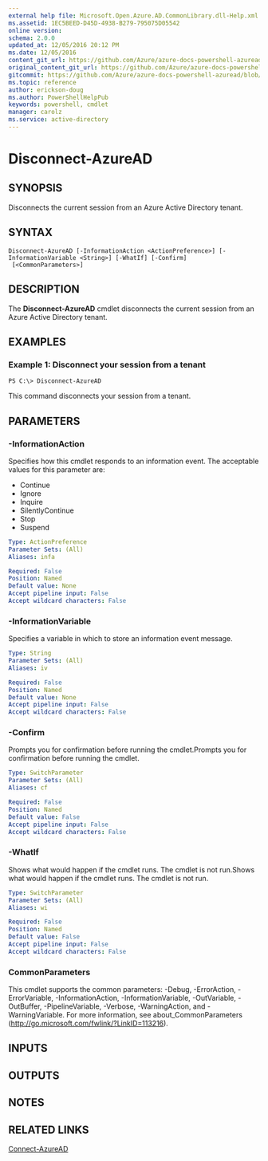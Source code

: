 ```yaml
---
external help file: Microsoft.Open.Azure.AD.CommonLibrary.dll-Help.xml
ms.assetid: 1EC5BEED-D45D-4938-B279-795075D05542
online version:
schema: 2.0.0
updated_at: 12/05/2016 20:12 PM
ms.date: 12/05/2016
content_git_url: https://github.com/Azure/azure-docs-powershell-azuread/blob/preview/Azure%20AD%20Cmdlets/AzureAD/v2/Disconnect-AzureAD.md
original_content_git_url: https://github.com/Azure/azure-docs-powershell-azuread/blob/preview/Azure%20AD%20Cmdlets/AzureAD/v2/Disconnect-AzureAD.md
gitcommit: https://github.com/Azure/azure-docs-powershell-azuread/blob/a3f4eb41072cf1506c8f82aa100e942b0830fc23
ms.topic: reference
author: erickson-doug
ms.author: PowerShellHelpPub
keywords: powershell, cmdlet
manager: carolz
ms.service: active-directory
---
```


# Disconnect-AzureAD

## SYNOPSIS
Disconnects the current session from an Azure Active Directory tenant.

## SYNTAX

```
Disconnect-AzureAD [-InformationAction <ActionPreference>] [-InformationVariable <String>] [-WhatIf] [-Confirm]
 [<CommonParameters>]
```

## DESCRIPTION
The **Disconnect-AzureAD** cmdlet disconnects the current session from an Azure Active Directory tenant.

## EXAMPLES

### Example 1: Disconnect your session from a tenant
```
PS C:\> Disconnect-AzureAD
```

This command disconnects your session from a tenant.

## PARAMETERS

### -InformationAction
Specifies how this cmdlet responds to an information event. The acceptable values for this parameter are:

- Continue
- Ignore
- Inquire
- SilentlyContinue
- Stop
- Suspend

```yaml
Type: ActionPreference
Parameter Sets: (All)
Aliases: infa

Required: False
Position: Named
Default value: None
Accept pipeline input: False
Accept wildcard characters: False
```

### -InformationVariable
Specifies a variable in which to store an information event message.

```yaml
Type: String
Parameter Sets: (All)
Aliases: iv

Required: False
Position: Named
Default value: None
Accept pipeline input: False
Accept wildcard characters: False
```

### -Confirm
Prompts you for confirmation before running the cmdlet.Prompts you for confirmation before running the cmdlet.

```yaml
Type: SwitchParameter
Parameter Sets: (All)
Aliases: cf

Required: False
Position: Named
Default value: False
Accept pipeline input: False
Accept wildcard characters: False
```

### -WhatIf
Shows what would happen if the cmdlet runs.
The cmdlet is not run.Shows what would happen if the cmdlet runs.
The cmdlet is not run.

```yaml
Type: SwitchParameter
Parameter Sets: (All)
Aliases: wi

Required: False
Position: Named
Default value: False
Accept pipeline input: False
Accept wildcard characters: False
```

### CommonParameters
This cmdlet supports the common parameters: -Debug, -ErrorAction, -ErrorVariable, -InformationAction, -InformationVariable, -OutVariable, -OutBuffer, -PipelineVariable, -Verbose, -WarningAction, and -WarningVariable. For more information, see about_CommonParameters (http://go.microsoft.com/fwlink/?LinkID=113216).

## INPUTS

## OUTPUTS

## NOTES

## RELATED LINKS

[Connect-AzureAD](./Connect-AzureAD.md)
